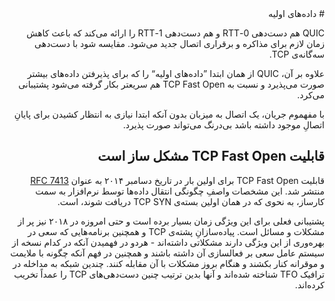 <div dir="rtl">
# داده‌های اولیه

QUIC هم دست‌دهی 0-RTT و هم دست‌دهی 1-RTT را ارائه می‌کند که باعث کاهش زمان لازم برای مذاکره و برقراری اتصال جدید می‌شود. مقایسه شود با دست‌دهی سه‌گانه‌ی TCP.

علاوه بر آن، QUIC از همان ابتدا ”داده‌های اولیه“ را که برای پذیرفتن داده‌های بیشتر صورت می‌پذیرد و نسبت به TCP Fast Open هم سریعتر بکار گرفته می‌شود پشتیبانی می‌کرد.

با مفهموم جریان، یک اتصال به میزبان بدون آنکه ابتدا نیازی به انتظار کشیدن برای پایانِ اتصالِ موجود داشته باشد بی‌درنگ می‌تواند صورت پذیرد.

## قابلیت TCP Fast Open مشکل ساز است

قابلیت TCP Fast Open برای اولین بار در تاریخ دسامبر ۲۰۱۴ به عنوان [RFC 7413](https://tools.ietf.org/html/rfc7413) منتشر شد. این مشخصات واصفِ چگونگی انتقال داده‌ها توسط نرم‌افزار به سمت کارساز، به نحوی که در همان اولین بسته‌ی TCP SYN دریافت شوند، است.

پشتیبانی فعلی برای این ویژگی زمان بسیار برده است و حتی امروزه در ۲۰۱۸ نیز پر از مشکلات و مسائل است. پیاده‌‌سازانِ پشته‌ی TCP و همچنین برنامه‌هایی که سعی در بهره‌وری از این ویژگی دارند مشکلاتی داشته‌اند - هردو در فهمیدن آنکه در کدام نسخه از سیستم عامل سعی بر فعالسازی آن داشته باشند و همچنین در فهم آنکه چگونه با ملایمت و موقرانه کنار بکشند و هنگام بروز مشکلات با آن مقابله کنند. چندین شبکه به مداخله در ترافیک TFO شناخته شده‌اند و آنها بدین ترتیب چنین دست‌دهی‌های TCP را عمداً تخریب کرده‌اند.
</div>

